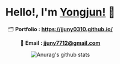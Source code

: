 
<div align=center>

# Hello!, I'm [Yongjun!](https://jjuny0310.github.io) 👋

🗂 **Portfolio : https://jjuny0310.github.io/**

📧 **Email : jjuny7712@gmail.com**

  
![Anurag's github stats](https://github-readme-stats.vercel.app/api?username=jjuny0310&show_icons=true&theme=radical)


</div>

